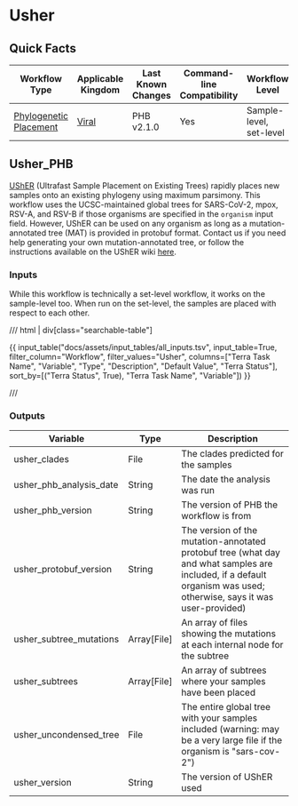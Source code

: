 # Usher

## Quick Facts

| **Workflow Type** | **Applicable Kingdom** | **Last Known Changes** | **Command-line Compatibility** | **Workflow Level** |
|---|---|---|---|---|
| [Phylogenetic Placement](../../workflows_overview/workflows_type.md/#phylogenetic-placement) | [Viral](../../workflows_overview/workflows_kingdom.md/#viral) | PHB v2.1.0 | Yes | Sample-level, set-level |

## Usher_PHB

[UShER](https://usher-wiki.readthedocs.io/en/latest/) (Ultrafast Sample Placement on Existing Trees) rapidly places new samples onto an existing phylogeny using maximum parsimony. This workflow uses the UCSC-maintained global trees for SARS-CoV-2, mpox, RSV-A, and RSV-B if those organisms are specified in the `organism` input field. However, UShER can be used on any organism as long as a mutation-annotated tree (MAT) is provided in protobuf format. Contact us if you need help generating your own mutation-annotated tree, or follow the instructions available on the UShER wiki [here](https://usher-wiki.readthedocs.io/en/latest/).

### Inputs

While this workflow is technically a set-level workflow, it works on the sample-level too. When run on the set-level, the samples are placed with respect to each other.

/// html | div[class="searchable-table"]

{{ input_table("docs/assets/input_tables/all_inputs.tsv", input_table=True, filter_column="Workflow", filter_values="Usher", columns=["Terra Task Name", "Variable", "Type", "Description", "Default Value", "Terra Status"], sort_by=[("Terra Status", True), "Terra Task Name", "Variable"]) }}

///

### Outputs

<div class="searchable-table" markdown="1">

| **Variable** | **Type** | **Description** |
|---|---|---|
| usher_clades | File | The clades predicted for the samples |
| usher_phb_analysis_date | String | The date the analysis was run |
| usher_phb_version | String | The version of PHB the workflow is from |
| usher_protobuf_version | String | The version of the mutation-annotated protobuf tree (what day and what samples are included, if a default organism was used; otherwise, says it was user-provided) |
| usher_subtree_mutations | Array[File] | An array of files showing the mutations at each internal node for the subtree |
| usher_subtrees | Array[File] | An array of subtrees where your samples have been placed |
| usher_uncondensed_tree | File | The entire global tree with your samples included (warning: may be a very large file if the organism is "sars-cov-2") |
| usher_version | String | The version of UShER used |

</div>
